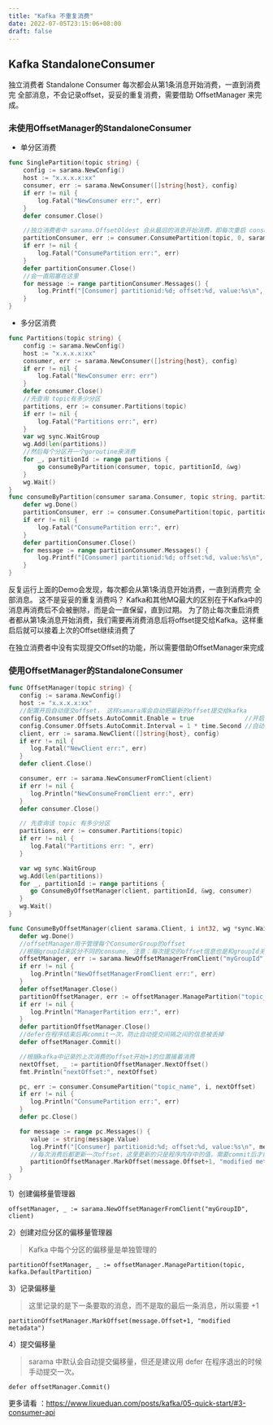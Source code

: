 ```yaml
---
title: "Kafka 不重复消费"
date: 2022-07-05T23:15:06+08:00
draft: false
---
```


## Kafka StandaloneConsumer

独立消费者 Standalone Consumer 每次都会从第1条消息开始消费，一直到消费完 全部消息，不会记录offset，妥妥的重复消费，需要借助 OffsetManager 来完成。

### 未使用OffsetManager的StandaloneConsumer

- 单分区消费

```go
func SinglePartition(topic string) {
	config := sarama.NewConfig()
	host := "x.x.x.x:xx"
	consumer, err := sarama.NewConsumer([]string{host}, config)
	if err != nil {
		log.Fatal("NewConsumer err:", err)
	}
	defer consumer.Close()

	//独立消费者中 sarama.OffsetOldest 会从最旧的消息开始消费，即每次重启 consumer后 都会把该topic下的所有消息都消费一次
	partitionConsumer, err := consumer.ConsumePartition(topic, 0, sarama.OffsetOldest)
	if err != nil {
		log.Fatal("ConsumePartition err:", err)
	}
	defer partitionConsumer.Close()
	//会一直阻塞在这里
	for message := range partitionConsumer.Messages() {
		log.Printf("[Consumer] partitionid:%d; offset:%d, value:%s\n", message.Partition, message.Offset, string(message.Value))
	}
}

```

- 多分区消费

```go
func Partitions(topic string) {
	config := sarama.NewConfig()
	host := "x.x.x.x:xx"
	consumer, err := sarama.NewConsumer([]string{host}, config)
	if err != nil {
		log.Fatal("NewConsumer err: err")
	}
	defer consumer.Close()
	//先查询 topic有多少分区
	partitions, err := consumer.Partitions(topic)
	if err != nil {
		log.Fatal("Partitions err:", err)
	}
	var wg sync.WaitGroup
	wg.Add(len(partitions))
	//然后每个分区开一个goroutine来消费
	for _, partitionId := range partitions {
		go consumeByPartition(consumer, topic, partitionId, &wg)
	}
	wg.Wait()
}
func consumeByPartition(consumer sarama.Consumer, topic string, partitionId int32, wg *sync.WaitGroup) {
	defer wg.Done()
	partitionConsumer, err := consumer.ConsumePartition(topic, partitionId, sarama.OffsetOldest)
	if err != nil {
		log.Fatal("ConsumePartition err:", err)
	}
	defer partitionConsumer.Close()
	for message := range partitionConsumer.Messages() {
		log.Printf("[Consumer] partitionid:%d; offset:%d, value:%s\n", message.Partition, message.Offset, string(message.Value))
	}
}
```



反复运行上面的Demo会发现，每次都会从第1条消息开始消费，一直到消费完 全部消息。
这不是妥妥的重复消费吗？
Kafka和其他MQ最大的区别在于Kafka中的消息再消费后不会被删除，而是会一直保留，直到过期。
为了防止每次重启消费者都从第1条消息开始消费，我们需要再消费消息后将offset提交给Kafka。这样重启后就可以接着上次的Offset继续消费了

在独立消费者中没有实现提交Offset的功能，所以需要借助OffsetManager来完成

### 使用OffsetManager的StandaloneConsumer

```go
func OffsetManager(topic string) {
   config := sarama.NewConfig()
   host := "x.x.x.x:xx"
   //配置开启自动提交offset， 这样samara库会自动把最新的offset提交给kafka
   config.Consumer.Offsets.AutoCommit.Enable = true              //开启自动commit offset
   config.Consumer.Offsets.AutoCommit.Interval = 1 * time.Second //自动 commit时间间隔
   client, err := sarama.NewClient([]string{host}, config)
   if err != nil {
      log.Fatal("NewClient err:", err)
   }
   defer client.Close()

   consumer, err := sarama.NewConsumerFromClient(client)
   if err != nil {
      log.Println("NewConsumeFromClient err:", err)
   }
   defer consumer.Close()

   // 先查询该 topic 有多少分区
   partitions, err := consumer.Partitions(topic)
   if err != nil {
      log.Fatal("Partitions err: ", err)
   }

   var wg sync.WaitGroup
   wg.Add(len(partitions))
   for _, partitionId := range partitions {
      go ConsumeByOffsetManager(client, partitionId, &wg, consumer)
   }
   wg.Wait()
}

func ConsumeByOffsetManager(client sarama.Client, i int32, wg *sync.WaitGroup, consumer sarama.Consumer) {
   defer wg.Done()
   //offsetManager用于管理每个ConsumerGroup的offset
   //根据groupId来区分不同的consume, 注意：每次提交的offset信息也是和groupId关联的
   offsetManager, err := sarama.NewOffsetManagerFromClient("myGroupId", client) //偏移管理器
   if err != nil {
      log.Println("NewOffsetManagerFromClient err:", err)
   }
   defer offsetManager.Close()
   partitionOffsetManager, err := offsetManager.ManagePartition("topic_name", i) //对应分区的偏移量管理管理器
   if err != nil {
      log.Println("ManagerPartition err:", err)
   }
   defer partitionOffsetManager.Close()
   //defer在程序结束后再commit一次，防止自动提交间隔之间的信息被丢掉
   defer offsetManager.Commit()

   //根据kafka中记录的上次消费的offset开始+1的位置接着消费
   nextOffset, _ := partitionOffsetManager.NextOffset()
   fmt.Println("nextOffset:", nextOffset)

   pc, err := consumer.ConsumePartition("topic_name", i, nextOffset)
   if err != nil {
      log.Println("ConsumePartition err:", err)
   }
   defer pc.Close()

   for message := range pc.Messages() {
      value := string(message.Value)
      log.Printf("[Consumer] partitionid:%d; offset:%d, value:%s\n", message.Partition, message.Offset, value)
      //每次消费后都更新一次offset，这里更新的只是程序内存中的值，需要commit后才能提交到Kafka
      partitionOffsetManager.MarkOffset(message.Offset+1, "modified metadata")
   }
}
```

1）创建偏移量管理器

```
offsetManager, _ := sarama.NewOffsetManagerFromClient("myGroupID", client) 
```

2）创建对应分区的偏移量管理器

> Kafka 中每个分区的偏移量是单独管理的

```
partitionOffsetManager, _ := offsetManager.ManagePartition(topic, kafka.DefaultPartition) 
```

3）记录偏移量

> 这里记录的是下一条要取的消息，而不是取的最后一条消息，所以需要 +1

```
partitionOffsetManager.MarkOffset(message.Offset+1, "modified metadata") 
```

4）提交偏移量

> sarama 中默认会自动提交偏移量，但还是建议用 defer 在程序退出的时候手动提交一次。

```
defer offsetManager.Commit()
```

更多请看 ：https://www.lixueduan.com/posts/kafka/05-quick-start/#3-consumer-api
